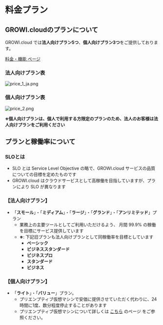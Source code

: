# 料金プラン

## GROWI.cloudのプランについて

GROWI.cloud では**法人向けプラン5つ**、**個人向けプラン3つ**をご提供しております。

[料金・機能 ページ](https://growi.cloud/price-and-features)

### 法人向けプラン表<br>

<img :src="$withBase('/assets/images/ja/price_1_ja.png')" alt="price_1_ja.png">

### 個人向けプラン表<br>

<img :src="$withBase('/assets/images/ja/price_2.png')" alt="price_2.png">

**※個人向けプランは、個人で利用する方限定のプランのため、法人のお客様は法人向けプランをご利用ください**  

## プランと稼働率について

### SLOとは

- SLO とは Service Level Objective の略で、GROWI.cloud サービスの品質についての目標を定めたものです
- GROWI.cloud はクラウドサービスとして高稼働を目指していますが、プランにより SLO が異なります

### 【法人向けプラン】

- 「**スモール**」・「**ミディアム**」・「**ラージ**」・「**グランド**」・「**アンリミテッド**」プラン
  - 業務上の主要ツールとしてご利用いただけるよう、 月間 99.9% の稼働を目標にサービス提供しています
  - **※**: 下記旧プランも法人向けプランとして同稼働率を目標としています
    - **ベーシック**
    - **ビジネススタンダード**
    - **ビジネスプロ**
    - **スタンダード**
    - **ビジネス**

### 【個人向けプラン】

- 「**ライト**」・「**バリュー**」プラン。
  - プリエンプティブ仮想マシンで安価に提供させていただく代わりに、24時間に1度、数分程度停止することがあります
  - プリエンプティブ仮想マシンについて詳しくは [こちら](https://cloud.google.com/preemptible-vms/?hl=ja) のページ をご参照ください。
